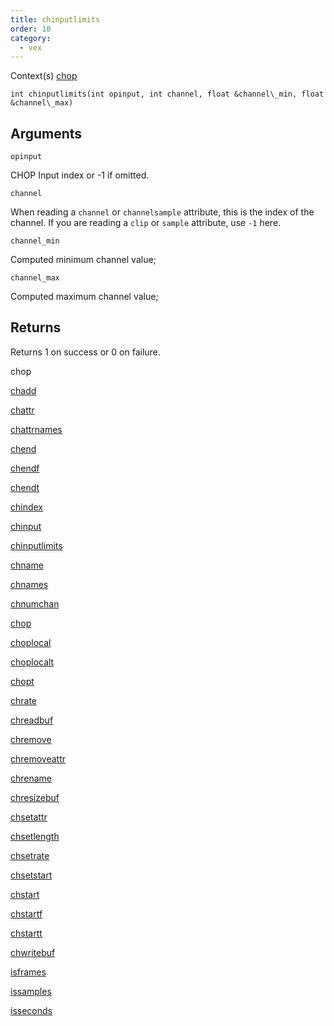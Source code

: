 ```yaml
---
title: chinputlimits
order: 10
category:
  - vex
---
```




Context(s)
[chop](../contexts/chop.html)

`int chinputlimits(int opinput, int channel, float &channel\_min, float &channel\_max)`

## Arguments

`opinput`

CHOP Input index or -1 if omitted.

`channel`

When reading a `channel` or `channelsample` attribute, this is the index of the channel.
If you are reading a `clip` or `sample` attribute, use `-1` here.

`channel_min`

Computed minimum channel value;

`channel_max`

Computed maximum channel value;

## Returns

Returns 1 on success or 0 on failure.


chop

[chadd](chadd.html)

[chattr](chattr.html)

[chattrnames](chattrnames.html)

[chend](chend.html)

[chendf](chendf.html)

[chendt](chendt.html)

[chindex](chindex.html)

[chinput](chinput.html)

[chinputlimits](chinputlimits.html)

[chname](chname.html)

[chnames](chnames.html)

[chnumchan](chnumchan.html)

[chop](chop.html)

[choplocal](choplocal.html)

[choplocalt](choplocalt.html)

[chopt](chopt.html)

[chrate](chrate.html)

[chreadbuf](chreadbuf.html)

[chremove](chremove.html)

[chremoveattr](chremoveattr.html)

[chrename](chrename.html)

[chresizebuf](chresizebuf.html)

[chsetattr](chsetattr.html)

[chsetlength](chsetlength.html)

[chsetrate](chsetrate.html)

[chsetstart](chsetstart.html)

[chstart](chstart.html)

[chstartf](chstartf.html)

[chstartt](chstartt.html)

[chwritebuf](chwritebuf.html)

[isframes](isframes.html)

[issamples](issamples.html)

[isseconds](isseconds.html)
